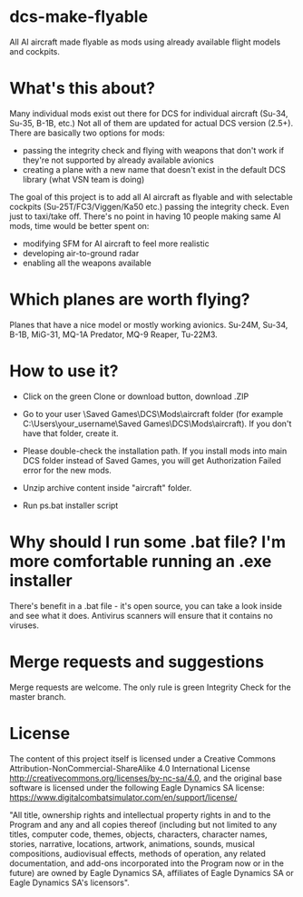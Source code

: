 # dcs-make-flyable
All AI aircraft made flyable as mods using already available flight models and cockpits.

# What's this about?
Many individual mods exist out there for DCS for individual aircraft (Su-34, Su-35, B-1B, etc.) Not all of them are updated for actual DCS version (2.5+). There are basically two options for mods:
- passing the integrity check and flying with weapons that don't work if they're not supported by already available avionics
- creating a plane with a new name that doesn't exist in the default DCS library (what VSN team is doing)

The goal of this project is to add all AI aircraft as flyable and with selectable cockpits (Su-25T/FC3/Viggen/Ka50 etc.) passing the integrity check. Even just to taxi/take off. There's no point in having 10 people making same AI mods, time would be better spent on:
- modifying SFM for AI aircraft to feel more realistic
- developing air-to-ground radar
- enabling all the weapons available

# Which planes are worth flying?
Planes that have a nice model or mostly working avionics. Su-24M, Su-34, B-1B, MiG-31, MQ-1A Predator, MQ-9 Reaper, Tu-22M3.

# How to use it?
* Click on the green Clone or download button, download .ZIP

* Go to your user \Saved Games\DCS\Mods\aircraft folder (for example C:\Users\your_username\Saved Games\DCS\Mods\aircraft). If you don't have that folder, create it.

* Please double-check the installation path. If you install mods into main DCS folder instead of Saved Games, you will get Authorization Failed error for the new mods.

* Unzip archive content inside "aircraft" folder.

* Run ps.bat installer script

# Why should I run some .bat file? I'm more comfortable running an .exe installer
There's benefit in a .bat file - it's open source, you can take a look inside and see what it does. Antivirus scanners will ensure that it contains no viruses.

# Merge requests and suggestions
Merge requests are welcome. The only rule is green Integrity Check for the master branch. 

# License
The content of this project itself is licensed under a Creative Commons Attribution-NonCommercial-ShareAlike 4.0 International License http://creativecommons.org/licenses/by-nc-sa/4.0, and the original base software is licensed under the following  Eagle Dynamics SA license: https://www.digitalcombatsimulator.com/en/support/license/

"All title, ownership rights and intellectual property rights in and to the Program and any and all copies thereof (including but not limited to any titles, computer code, themes, objects, characters, character names, stories, narrative, locations, artwork, animations, sounds, musical compositions, audiovisual effects, methods of operation, any related documentation, and add-ons incorporated into the Program now or in the future) are owned by Eagle Dynamics SA, affiliates of Eagle Dynamics SA or Eagle Dynamics SA's licensors".
